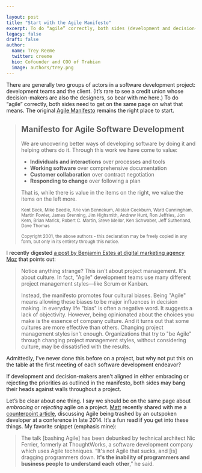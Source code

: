```yaml
---

layout: post
title: "Start with the Agile Manifesto"
excerpt: To do “agile” correctly, both sides (development and decision-makers) need to get on the same page on what that means. The original Agile Manifesto remains the right place to start.
legacy: false
draft: false
author:
  name: Trey Reeme
  twitter: creeme
  bio: Cofounder and COO of Trabian
  image: authors/trey.png
---
```


There are generally two groups of actors in a software development project: development teams and the client. (It’s rare to see a credit union whose decision-makers are also the designers, so bear with me here.)  To do “agile” correctly, both sides need to get on the same page on what that means. The original [Agile Manifesto](http://agilemanifesto.org) remains the right place to start.

> ## Manifesto for Agile Software Development
> We are uncovering better ways of developing software by doing it and helping others do it. Through this work we have come to value: 
>
> *  **Individuals and interactions** over processes and tools 
> *  **Working software** over comprehensive documentation 
> *  **Customer collaboration** over contract negotiation 
> *  **Responding to change** over following a plan 
>
> That is, while there is value in the items on the right, we value the items on the left more. 
>
> <small>Kent Beck, Mike Beedle, Arie van Bennekum, Alistair Cockburn, Ward Cunningham, Martin Fowler, James Grenning, Jim Highsmith, Andrew Hunt, Ron Jeffries, Jon Kern, Brian Marick, Robert C. Martin, Steve Mellor, Ken Schwaber, Jeff Sutherland, Dave Thomas</small>
>
> <small>Copyright 2001, the above authors - this declaration may be freely copied in any form, but only in its entirety through this notice.</small>

I recently digested [a post by Benjamin Estes at digital marketing agency Moz](https://moz.com/blog/digital-marketing-from-the-agile-manifesto) that points out:

> Notice anything strange? This isn't about project management. It's about culture. In fact, "Agile" development teams use many different project management styles—like Scrum or Kanban.
>
> Instead, the manifesto promotes four cultural biases. Being "Agile" means allowing these biases to be major influences in decision making. In everyday life "bias" is often a negative word. It suggests a lack of objectivity. However, being opinionated about the choices you make is the essence of company culture. And it turns out that some cultures are more effective than others.
> Changing project management styles isn't enough. Organizations that try to "be Agile" through changing project management styles, without considering culture, may be dissatisfied with the results.

Admittedly, I've never done this before on a project, but why not put this on the table at the first meeting of each software development endeavor?

If development and decision-makers aren't aligned in either embracing or rejecting the priorities as outlined in the manifesto, both sides may bang their heads against walls throughout a project.

Let’s be clear about one thing. I say we should be on the same page about *embracing* or *rejecting* agile on a project. [Matt](http://www.twitter.com/trabianmatt) recently shared with me a [counterpoint article](http://m.theregister.co.uk/2015/01/08/erik_meijer_agile_is_a_cancer_we_have_to_eliminate_from_the_industry/), discussing Agile being trashed by an outspoken developer at a conference in late 2014. It’s a fun read if you get into these things. My favorite snippet (emphasis mine):

> The talk [bashing Agile] has been debunked by technical architect Nic Ferrier, formerly at ThoughtWorks, a software development company which uses Agile techniques. “It's not Agile that sucks, and [is] dragging programmers down. **It's the inability of programmers and business people to understand each other**,” he said.

